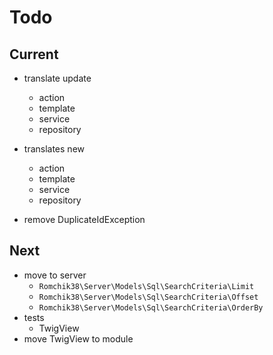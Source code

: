 # Todo

## Current

- translate update
  - action
  - template
  - service
  - repository
  
- translates new
  - action
  - template
  - service
  - repository

- remove DuplicateIdException

## Next

- move to server
  - `Romchik38\Server\Models\Sql\SearchCriteria\Limit`
  - `Romchik38\Server\Models\Sql\SearchCriteria\Offset`
  - `Romchik38\Server\Models\Sql\SearchCriteria\OrderBy`
- tests  
  - TwigView  
- move TwigView to module  
